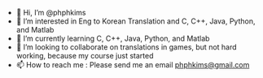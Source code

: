 - 👋 Hi, I’m @phphkims
- 👀 I’m interested in Eng to Korean Translation and C, C++, Java, Python, and Matlab
- 🌱 I’m currently learning C, C++, Java, Python, and Matlab
- 💞️ I’m looking to collaborate on translations in games, but not hard working, because my course just started
- 📫 How to reach me : Please send me an email phphkims@gmail.com

<!---
phphkims/phphkims is a ✨ special ✨ repository because its `README.md` (this file) appears on your GitHub profile.
You can click the Preview link to take a look at your changes.
--->
